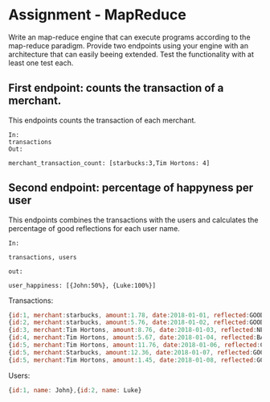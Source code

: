 # Assignment - MapReduce

Write an map-reduce engine that can execute programs according to the map-reduce paradigm.
Provide two endpoints using your engine with an architecture that can easily beeing extended.
Test the functionality with at least one test each.

## First endpoint: counts the transaction of a merchant. 
This endpoints counts the transaction of each merchant.

```
In:
transactions
Out:

merchant_transaction_count: [starbucks:3,Tim Hortons: 4]
```
## Second endpoint: percentage of happyness per user

This endpoints combines the transactions with the users and calculates the percentage of good reflections for each user name.

```
In: 

transactions, users

out:

user_happiness: [{John:50%}, {Luke:100%}]
```


Transactions:

```Javascript
{id:1, merchant:starbucks, amount:1.78, date:2018-01-01, reflected:GOOD, user_id: 1},
{id:2, merchant:starbucks, amount:5.76, date:2018-01-02, reflected:GOOD, user_id: 1},
{id:3, merchant:Tim Hortons, amount:8.76, date:2018-01-03, reflected:NEUTRAL, user_id: 1},
{id:4, merchant:Tim Hortons, amount:5.67, date:2018-01-04, reflected:BAD, user_id: 1},
{id:5, merchant:Tim Hortons, amount:11.76, date:2018-01-06, reflected:GOOD, user_id: 1},
{id:5, merchant:Starbucks, amount:12.36, date:2018-01-07, reflected:GOOD, user_id: 2}
{id:5, merchant:Tim Hortons, amount:1.45, date:2018-01-08, reflected:GOOD, user_id: 2}
```
Users:
```Javascript
{id:1, name: John},{id:2, name: Luke}
```
